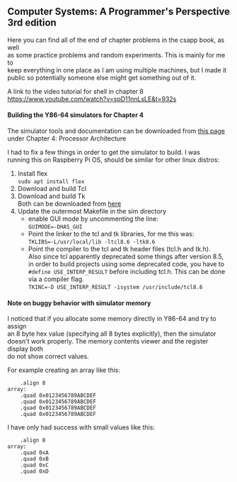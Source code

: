 ## Computer Systems: A Programmer's Perspective 3rd edition

Here you can find all of the end of chapter problems in the csapp book, as well  
as some practice problems and random experiments. This is mainly for me to  
keep everything in one place as I am using multiple machines, but I made it  
public so potentially someone else might get something out of it. 

A link to the video tutorial for shell in chapter 8 https://www.youtube.com/watch?v=spD11nnLsLE&t=932s


#### Building the Y86-64 simulators for Chapter 4
The simulator tools and documentation can be downloaded from [this page](http://csapp.cs.cmu.edu/3e/students.html)   
under Chapter 4: Processor Architecture  
  
I had to fix a few things in order to get the simulator to build. I was  
running this on Raspberry Pi OS, should be similar for other linux distros:    
  
1. Install flex  
    `sudo apt install flex`
2. Download and build Tcl  
3. Download and build Tk  
    Both can be downloaded from [here](https://www.tcl.tk/software/tcltk/download.html)
4. Update the outermost Makefile in the sim directory
    - enable GUI mode by uncommenting the line:  
    `GUIMODE=-DHAS_GUI`   
    - Point the linker to the tcl and tk libraries, for me this was:   
    `TKLIBS=-L/usr/local/lib -ltcl8.6 -ltk8.6`
    - Point the compiler to the tcl and tk header files (tcl.h and tk.h).   
      Also since tcl apparently deprecated some things after version 8.5,   
      in order to build projects using some deprecated code, you have to    
      `#define USE_INTERP_RESULT` before including tcl.h. This can be done   
      via a compiler flag.   
    `TKINC=-D USE_INTERP_RESULT -isystem /usr/include/tcl8.6`    

#### Note on buggy behavior with simulator memory 
I noticed that if you allocate some memory directly in Y86-64 and try to assign  
an 8 byte hex value (specifying all 8 bytes explicitly), then the simulator  
doesn't work properly. The memory contents viewer and the register display both  
do not show correct values.  

For example creating an array like this:   
```
    .align 8
array:
    .quad 0x0123456789ABCDEF
    .quad 0x0123456789ABCDEF
    .quad 0x0123456789ABCDEF
    .quad 0x0123456789ABCDEF
```  

I have only had success with small values like this:  
```
    .align 8
array:
    .quad 0xA
    .quad 0xB
    .quad 0xC
    .quad 0xD
```  



